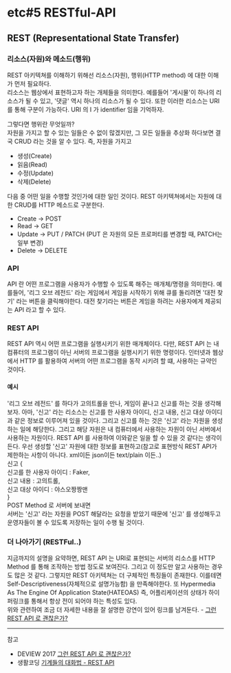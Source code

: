 # etc#5 RESTful-API

## REST (Representational State Transfer) 

### 리소스(자원)와 메소드(행위)
REST 아키텍쳐를 이해하기 위해선 리소스(자원), 행위(HTTP method) 에 대한 이해가 먼저 필요하다.  
리소스는 웹상에서 표현하고자 하는 개체들을 의미한다. 예를들어 '게시물'이 하나의 리소스가 될 수 있고, '댓글' 역시 하나의 리소스가 될 수 있다.
또한 이러한 리소스는 URI 를 통해 구분이 가능하다. URI 의 I 가 identifier 임을 기억하자.  

그렇다면 행위란 무엇일까?  
자원을 가지고 할 수 있는 일들은 수 없이 많겠지만, 그 모든 일들을 추상화 하다보면 결국 CRUD 라는 것을 알 수 있다.
즉, 자원을 가지고
- 생성(Create)
- 읽음(Read)
- 수정(Update)
- 삭제(Delete)  

다음 중 어떤 일을 수행할 것인가에 대한 일인 것이다. 
REST 아키텍쳐에서는 자원에 대한 CRUD를 HTTP 메소드로 구분한다.
- Create -> POST
- Read -> GET
- Update -> PUT / PATCH (PUT 은 자원의 모든 프로퍼티를 변경할 때, PATCH는 일부 변경)
- Delete -> DELETE 
 
### API 
API 란 어떤 프로그램을 사용자가 수행할 수 있도록 해주는 매개체/명령을 의미한다. 예를들어, '리그 오브 레전드' 라는 게임에서 
게임을 시작하기 위해 큐를 돌리려면 '대전 찾기' 라는 버튼을 클릭해야한다. 대전 찾기라는 버튼은 게임을 하려는 사용자에게
제공되는 API 라고 할 수 있다. 

### REST API
REST API 역시 어떤 프로그램을 실행시키기 위한 매개체이다. 다만, REST API 는 내 컴퓨터의 프로그램이 아닌 서버의 프로그램을 
실행시키기 위한 명령이다. 인터넷과 웹상에서 HTTP 를 활용하여 서버의 어떤 프로그램을 동작 시키려 할 떄, 사용하는 규약인 것이다.

#### 예시
'리그 오브 레전드' 를 하다가 고의트롤을 만나, 게임이 끝나고 신고를 하는 것을 생각해보자. 아마, '신고' 라는 리소스는
신고를 한 사용자 아이디, 신고 내용, 신고 대상 아이디 과 같은 정보로 이루어져 있을 것이다. 그리고 신고를 하는 것은 
'신고' 라는 자원을 생성하는 일에 해당한다. 그리고 해당 자원은 내 컴퓨터에서 사용하는 자원이 아닌 서버에서 사용하는 자원이다.
REST API 를 사용하여 이와같은 일을 할 수 있을 것 같다는 생각이 든다.
우선 생성할 '신고' 자원에 대한 정보를 표현하고(참고로 표현방식 REST API가 제한하는 사항이 아니다. xml이든 json이든 text/plain 이든..)  
신고 {  
신고를 한 사용자 아이디 : Faker,  
신고 내용 : 고의트롤,  
신고 대상 아이디 : 야스오짱짱맨  
}  
POST Method 로 서버에 보내면   
서버는 '신고' 라는 자원을 POST 해달라는 요청을 받았기 때문에 '신고' 를 생성해두고 운영자들이 볼 수 있도록 저장하는 일이 수행 될 것이다. 

### 더 나아가기 (RESTFul..)
지금까지의 설명을 요약하면, REST API 는 URI로 표현되는 서버의 리소스를 HTTP Method 를 통해 조작하는 방법 정도로 보여진다.
그리고 이 정도만 알고 사용하는 경우도 많은 것 같다. 그렇지만 REST 아키텍쳐는 더 구체적인 특징들이 존재한다.
이를테면 Self-Descriptiveness(자체적으로 설명가능함) 을 만족해야한다. 
또 Hypermedia As The Engine Of Application State(HATEOAS) 
즉, 어플리케이션의 상태가 하이퍼링크를 통해서 항상 전이 되어야 하는 특성도 있다.   
위와 관련하여 조금 더 자세한 내용을 잘 설명한 강연이 있어 링크를 남겨둔다. - [그런 REST API 로 괜찮은가?](https://tv.naver.com/v/2292653) 


-----
참고  
* DEVIEW 2017 [그런 REST API 로 괜찮은가?](https://tv.naver.com/v/2292653)
* 생활코딩 [기계들의 대화법 - REST API](https://www.youtube.com/watch?v=PmY3dWcCxXI)









